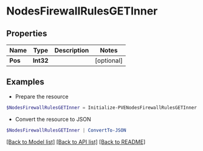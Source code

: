 # NodesFirewallRulesGETInner
## Properties

Name | Type | Description | Notes
------------ | ------------- | ------------- | -------------
**Pos** | **Int32** |  | [optional] 

## Examples

- Prepare the resource
```powershell
$NodesFirewallRulesGETInner = Initialize-PVENodesFirewallRulesGETInner  -Pos null
```

- Convert the resource to JSON
```powershell
$NodesFirewallRulesGETInner | ConvertTo-JSON
```

[[Back to Model list]](../README.md#documentation-for-models) [[Back to API list]](../README.md#documentation-for-api-endpoints) [[Back to README]](../README.md)

